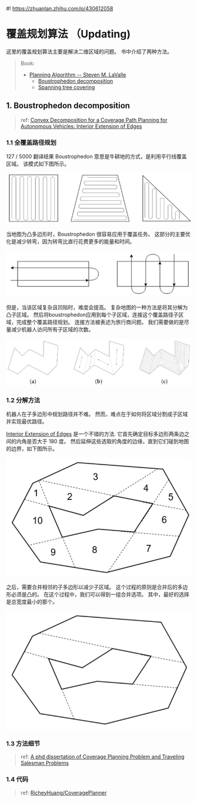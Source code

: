 #! https://zhuanlan.zhihu.com/p/430612058
# 覆盖规划算法 （Updating)

这里的覆盖规划算法主要是解决二维区域的问题。 书中介绍了两种方法。

> Book: 
> - [Planning Algorithm -- Steven M. LaValle](http://lavalle.pl/planning/)
>   - [Boustrophedon decomposition](http://lavalle.pl/planning/node352.html)
>   - [Spanning tree covering](http://lavalle.pl/planning/node353.html)

## 1. Boustrophedon decomposition 

> ref: [Convex Decomposition for a Coverage Path Planning for Autonomous Vehicles: Interior Extension of Edges](https://www.ncbi.nlm.nih.gov/pmc/articles/PMC6806237/)

### 1.1 全覆盖路径规划

127 / 5000
翻译结果
Boustrophedon 意思是牛耕地的方式，是利用平行线覆盖区域。 该模式如下图所示。 

![ ](./pics/sensors-19-04165-g001.jpg)

当地图为凸多边形时，Boustrophedon 很容易应用于覆盖任务。 这部分的主要优化是减少转弯，因为转弯比直行花费更多的能量和时间。

![ ](./pics/sensors-19-04165-g002.jpg)

但是，当该区域复杂且凹陷时，难度会提高。 复杂地图的一种方法是将其分解为凸子区域。 然后将boustrophedon应用到每个子区域，连接这个覆盖路径子区域，完成整个覆盖路径规划。 连接方法被表述为旅行商问题。 我们需要做的是尽量减少机器人访问所有子区域的次数。

![ ](./pics/sensors-19-04165-g004.jpg)

### 1.2 分解方法 

机器人在子多边形中规划路径并不难。 然而，难点在于如何将区域分割成子区域并实现最优路径。

[Interior Extension of Edges](https://www.ncbi.nlm.nih.gov/pmc/articles/PMC6806237/) 是一个不错的方法. 它首先确定目标多边形两条边之间的内角是否大于 180 度。 然后延伸这些选取的角度的边缘，直到它们碰到地图的边界，如下图所示。

![ ](pics/sensors-19-04165-g008.jpg)

之后，需要合并相邻的子多边形以减少子区域。 这个过程的原则是合并后的多边形必须是凸的。 在这个过程中，我们可以得到一组合并选项。 其中，最好的选择是总宽度最小的那个。

![ ](pics/sensors-19-04165-g009.jpg)

### 1.3 方法细节

> ref: [A phd dissertation of Coverage Planning Problem and Traveling Salesman Problems](https://etd.auburn.edu/bitstream/handle/10415/4599/Optimization%20Approaches%20for%20a%20Dubins%20Vehicle%20in%20Coverage%20Planning%20Problem%20and%20Traveling%20Salesman%20Problems.pdf?sequence=2)



### 1.4 代码

> ref: [RicheyHuang/CoveragePlanner](https://github.com/RicheyHuang/CoveragePlanner)